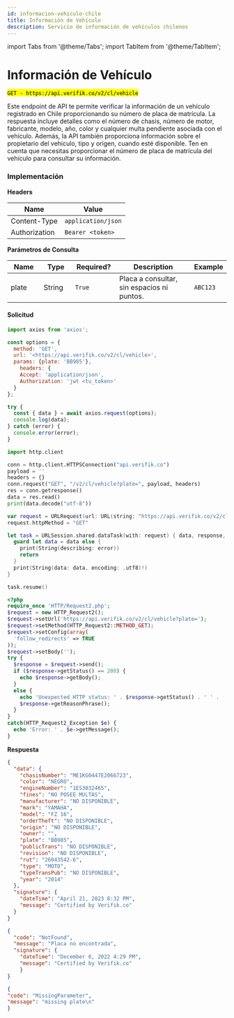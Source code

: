```yaml
---
id: informacion-vehiculo-chile
title: Información de Vehículo
description: Servicio de información de vehículos chilenos
---
```


import Tabs from '@theme/Tabs';
import TabItem from '@theme/TabItem';

# Información de Vehículo

<mark >`GET - https://api.verifik.co/v2/cl/vehicle`</mark>

Este endpoint de API te permite verificar la información de un vehículo registrado en Chile proporcionando su número de placa de matrícula. La respuesta incluye detalles como el número de chasis, número de motor, fabricante, modelo, año, color y cualquier multa pendiente asociada con el vehículo. Además, la API también proporciona información sobre el propietario del vehículo, tipo y origen, cuando esté disponible. Ten en cuenta que necesitas proporcionar el número de placa de matrícula del vehículo para consultar su información.

### Implementación

**Headers**

| Name          | Value              |
| ------------- | ------------------ |
| Content-Type  | `application/json` |
| Authorization | `Bearer <token>`   |

**Parámetros de Consulta**

<table><thead><tr><th width="99">Name</th><th width="88">Type</th><th width="105">Required?</th><th width="341">Description</th><th>Example</th></tr></thead><tbody><tr><td>plate</td><td>String</td><td><code>True</code></td><td>Placa a consultar, sin espacios ni puntos.</td><td><code>ABC123</code></td></tr></tbody></table>

#### Solicitud

<Tabs>
<TabItem value="javascript" label="JavaScript">

```javascript
import axios from 'axios';

const options = {
  method: 'GET',
  url: '<https://api.verifik.co/v2/cl/vehicle>',
  params: {plate: 'BB985'},
    headers: {
    Accept: 'application/json',
    Authorization: 'jwt <tu_token>'
  }
};

try {
  const { data } = await axios.request(options);
  console.log(data);
} catch (error) {
  console.error(error);
}
```

</TabItem>
<TabItem value="python" label="Python">

```python
import http.client

conn = http.client.HTTPSConnection("api.verifik.co")
payload = ''
headers = {}
conn.request("GET", "/v2/cl/vehicle?plate=", payload, headers)
res = conn.getresponse()
data = res.read()
print(data.decode("utf-8"))
```

</TabItem>
<TabItem value="swift" label="Swift">

```swift
var request = URLRequest(url: URL(string: "https://api.verifik.co/v2/cl/vehicle?plate=")!,timeoutInterval: Double.infinity)
request.httpMethod = "GET"

let task = URLSession.shared.dataTask(with: request) { data, response, error in 
  guard let data = data else {
    print(String(describing: error))
    return
  }
  print(String(data: data, encoding: .utf8)!)
}

task.resume()
```

</TabItem>
<TabItem value="php" label="PHP">

```php
<?php
require_once 'HTTP/Request2.php';
$request = new HTTP_Request2();
$request->setUrl('https://api.verifik.co/v2/cl/vehicle?plate=');
$request->setMethod(HTTP_Request2::METHOD_GET);
$request->setConfig(array(
  'follow_redirects' => TRUE
));
$request->setBody('');
try {
  $response = $request->send();
  if ($response->getStatus() == 200) {
    echo $response->getBody();
  }
  else {
    echo 'Unexpected HTTP status: ' . $response->getStatus() . ' ' .
    $response->getReasonPhrase();
  }
}
catch(HTTP_Request2_Exception $e) {
  echo 'Error: ' . $e->getMessage();
}
```

</TabItem>
</Tabs>

**Respuesta**

<Tabs>
<TabItem value="200" label="200">

```json
{
  "data": {
    "chasisNumber": "ME1KG0447E2066723",
    "color": "NEGRO",
    "engineNumber": "1ES3032465",
    "fines": "NO POSEE MULTAS",
    "manufacturer": "NO DISPONIBLE",
    "mark": "YAMAHA",
    "model": "FZ 16",
    "orderTheft": "NO DISPONIBLE",
    "origin": "NO DISPONIBLE",
    "owner": "",
    "plate": "BB985",
    "publicTrans": "NO DISPONIBLE",
    "revision": "NO DISPONIBLE",
    "rut": "26043542-6",
    "type": "MOTO",
    "typeTransPub": "NO DISPONIBLE",
    "year": "2014"
  },
  "signature": {
    "dateTime": "April 21, 2023 8:32 PM",
    "message": "Certified by Verifik.co"
  }
}
```

</TabItem>
<TabItem value="404" label="404">

```json
{
  "code": "NotFound",
  "message": "Placa no encontrada",
  "signature": {
    "dateTime": "December 6, 2022 4:29 PM",
    "message": "Certified by Verifik.co"
    }
}
```

</TabItem>
<TabItem value="409" label="409">

```json
{
"code": "MissingParameter",
"message": "missing plate\n"
}
```

</TabItem>
</Tabs>
